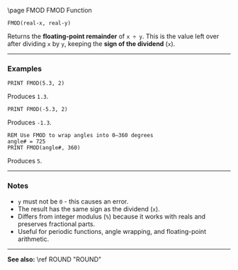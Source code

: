 \page FMOD FMOD Function

```basic
FMOD(real-x, real-y)
```

Returns the **floating-point remainder** of `x ÷ y`.
This is the value left over after dividing `x` by `y`, keeping the **sign of the dividend** (`x`).

---

### Examples

```basic
PRINT FMOD(5.3, 2)
```

Produces `1.3`.

```basic
PRINT FMOD(-5.3, 2)
```

Produces `-1.3`.

```basic
REM Use FMOD to wrap angles into 0–360 degrees
angle# = 725
PRINT FMOD(angle#, 360)
```

Produces `5`.

---

### Notes

* `y` must not be `0` - this causes an error.
* The result has the same sign as the dividend (`x`).
* Differs from integer modulus (`%`) because it works with reals and preserves fractional parts.
* Useful for periodic functions, angle wrapping, and floating-point arithmetic.

---

**See also:**
\ref ROUND "ROUND"
